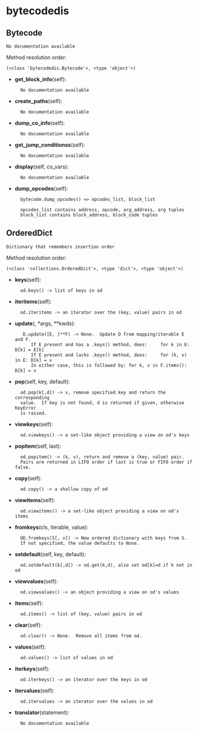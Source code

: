 bytecodedis
==============



Bytecode
--------------

	No documentation available


Method resolution order: 

	(<class 'bytecodedis.Bytecode'>, <type 'object'>)

- **get_block_info**(self):

		No documentation available


- **create_paths**(self):

		No documentation available


- **dump_co_info**(self):

		No documentation available


- **get_jump_conditionss**(self):

		No documentation available


- **display**(self, co_vars):

		No documentation available


- **dump_opcodes**(self):

		bytecode.dump_opcodes() => opcodes_list, block_list

        opcodes_list contains address, opcode, arg_address, arg tuples
        block_list contains block_address, block_code tuples


OrderedDict
--------------

	Dictionary that remembers insertion order


Method resolution order: 

	(<class 'collections.OrderedDict'>, <type 'dict'>, <type 'object'>)

- **keys**(self):

		od.keys() -> list of keys in od


- **iteritems**(self):

		od.iteritems -> an iterator over the (key, value) pairs in od


- **update**(, *args, **kwds):

		 D.update([E, ]**F) -> None.  Update D from mapping/iterable E and F.
            If E present and has a .keys() method, does:     for k in E: D[k] = E[k]
            If E present and lacks .keys() method, does:     for (k, v) in E: D[k] = v
            In either case, this is followed by: for k, v in F.items(): D[k] = v
        


- **pop**(self, key, default):

		od.pop(k[,d]) -> v, remove specified key and return the corresponding
        value.  If key is not found, d is returned if given, otherwise KeyError
        is raised.

        


- **viewkeys**(self):

		od.viewkeys() -> a set-like object providing a view on od's keys


- **popitem**(self, last):

		od.popitem() -> (k, v), return and remove a (key, value) pair.
        Pairs are returned in LIFO order if last is true or FIFO order if false.

        


- **copy**(self):

		od.copy() -> a shallow copy of od


- **viewitems**(self):

		od.viewitems() -> a set-like object providing a view on od's items


- **fromkeys**(cls, iterable, value):

		OD.fromkeys(S[, v]) -> New ordered dictionary with keys from S.
        If not specified, the value defaults to None.

        


- **setdefault**(self, key, default):

		od.setdefault(k[,d]) -> od.get(k,d), also set od[k]=d if k not in od


- **viewvalues**(self):

		od.viewvalues() -> an object providing a view on od's values


- **items**(self):

		od.items() -> list of (key, value) pairs in od


- **clear**(self):

		od.clear() -> None.  Remove all items from od.


- **values**(self):

		od.values() -> list of values in od


- **iterkeys**(self):

		od.iterkeys() -> an iterator over the keys in od


- **itervalues**(self):

		od.itervalues -> an iterator over the values in od


- **translator**(statement):

		No documentation available
